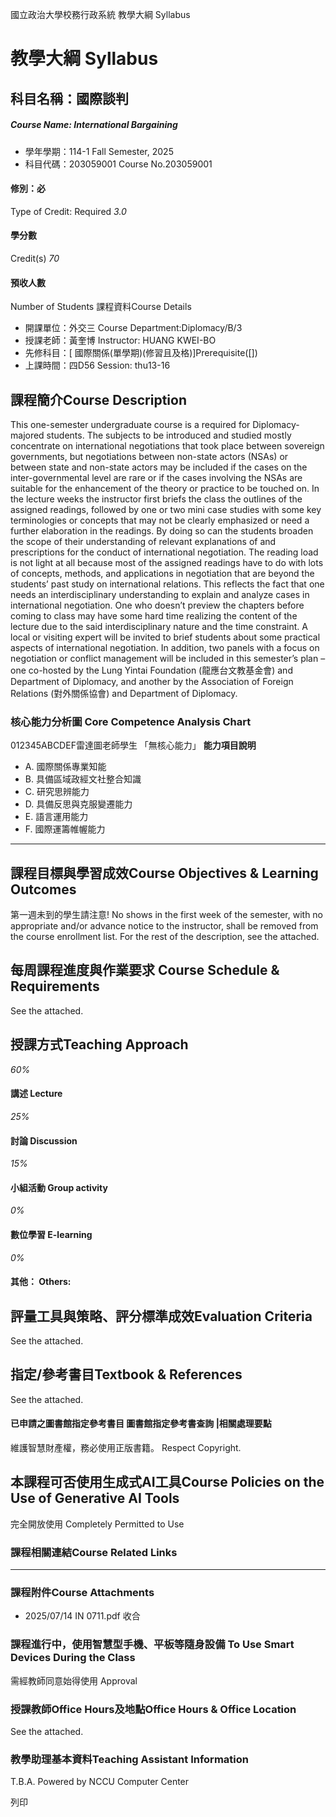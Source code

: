 國立政治大學校務行政系統 教學大綱 Syllabus
# 教學大綱 Syllabus
##  科目名稱：國際談判 
#####  Course Name: International Bargaining
  * 學年學期：114-1 Fall Semester, 2025 
  * 科目代碼：203059001 Course No.203059001


#### 修別：必
Type of Credit: Required 
_3.0_
#### 學分數
Credit(s)
_70_
#### 預收人數
Number of Students
課程資料Course Details
  * 開課單位：外交三 Course Department:Diplomacy/B/3 
  * 授課老師：黃奎博 Instructor: HUANG KWEI-BO 
  * 先修科目：[ 國際關係(單學期)(修習且及格)]Prerequisite([])
  * 上課時間：四D56 Session: thu13-16


##  課程簡介Course Description
This one-semester undergraduate course is a required for Diplomacy-majored students. The subjects to be introduced and studied mostly concentrate on international negotiations that took place between sovereign governments, but negotiations between non-state actors (NSAs) or between state and non-state actors may be included if the cases on the inter-governmental level are rare or if the cases involving the NSAs are suitable for the enhancement of the theory or practice to be touched on. 
In the lecture weeks the instructor first briefs the class the outlines of the assigned readings, followed by one or two mini case studies with some key terminologies or concepts that may not be clearly emphasized or need a further elaboration in the readings. By doing so can the students broaden the scope of their understanding of relevant explanations of and prescriptions for the conduct of international negotiation. 
The reading load is not light at all because most of the assigned readings have to do with lots of concepts, methods, and applications in negotiation that are beyond the students’ past study on international relations. This reflects the fact that one needs an interdisciplinary understanding to explain and analyze cases in international negotiation. One who doesn’t preview the chapters before coming to class may have some hard time realizing the content of the lecture due to the said interdisciplinary nature and the time constraint.
A local or visiting expert will be invited to brief students about some practical aspects of international negotiation. In addition, two panels with a focus on negotiation or conflict management will be included in this semester’s plan – one co-hosted by the Lung Yintai Foundation (龍應台文教基金會) and Department of Diplomacy, and another by the Association of Foreign Relations (對外關係協會) and Department of Diplomacy.
###  核心能力分析圖 Core Competence Analysis Chart
012345ABCDEF雷達圖老師學生
「無核心能力」 
**能力項目說明**
  * A. 國際關係專業知能
  * B. 具備區域政經文社整合知識
  * C. 研究思辨能力
  * D. 具備反思與克服變遷能力
  * E. 語言運用能力
  * F. 國際運籌帷幄能力


* * *
##  課程目標與學習成效Course Objectives & Learning Outcomes 
第一週未到的學生請注意! No shows in the first week of the semester, with no appropriate and/or advance notice to the instructor, shall be removed from the course enrollment list.
For the rest of the description, see the attached.
##  每周課程進度與作業要求 Course Schedule & Requirements
See the attached.
##  授課方式Teaching Approach
_60%_
####  講述 Lecture
_25%_
####  討論 Discussion
_15%_
####  小組活動 Group activity
_0%_
####  數位學習 E-learning
_0%_
####  其他： Others:
##  評量工具與策略、評分標準成效Evaluation Criteria
See the attached.
##  指定/參考書目Textbook & References
See the attached.
####  已申請之圖書館指定參考書目  圖書館指定參考書查詢 |相關處理要點
維護智慧財產權，務必使用正版書籍。 Respect Copyright.
##  本課程可否使用生成式AI工具Course Policies on the Use of Generative AI Tools
完全開放使用 Completely Permitted to Use
###  課程相關連結Course Related Links
* * *
###  課程附件Course Attachments
  * 2025/07/14 IN 0711.pdf  收合 


###  課程進行中，使用智慧型手機、平板等隨身設備 To Use Smart Devices During the Class
需經教師同意始得使用  Approval
###  授課教師Office Hours及地點Office Hours & Office Location
See the attached.
###  教學助理基本資料Teaching Assistant Information
T.B.A.
Powered by NCCU Computer Center
  
列印
